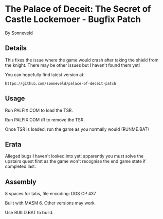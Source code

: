# The Palace of Deceit: The Secret of Castle Lockemoer - Bugfix Patch

By Sonneveld

## Details

This fixes the issue where the game would crash after taking the shield
from the knight. There may be other issues but I haven't found them yet!

You can hopefully find latest version at:

    https://github.com/sonneveld/palace-of-deceit-patch


## Usage

Run PALFIX.COM to load the TSR. 

Run PALFIX.COM /R to remove the TSR.

Once TSR is loaded, run the game as you normally would (RUNME.BAT)


## Erata

Alleged bugs I haven't looked into yet: apparently you must solve the
upstairs quest first as the game won't recognise the end game state if
completed last.


## Assembly

8 spaces for tabs, file encoding: DOS CP 437

Built with MASM 6. Other versions may work.

Use BUILD.BAT to build.
